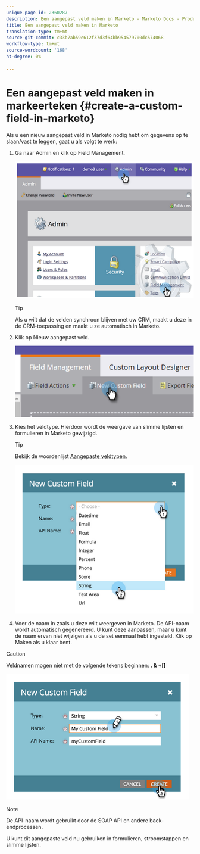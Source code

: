 ```yaml
---
unique-page-id: 2360287
description: Een aangepast veld maken in Marketo - Marketo Docs - Productdocumentatie
title: Een aangepast veld maken in Marketo
translation-type: tm+mt
source-git-commit: c33b7ab59e612f37d3f64bb954579700dc574068
workflow-type: tm+mt
source-wordcount: '168'
ht-degree: 0%

---
```



# Een aangepast veld maken in markeerteken {#create-a-custom-field-in-marketo}

Als u een nieuw aangepast veld in Marketo nodig hebt om gegevens op te slaan/vast te leggen, gaat u als volgt te werk:

1. Ga naar Admin en klik op Field Management.

   ![](assets/image2014-9-24-13-3a46-3a26.png)

   >[!TIP]
   >
   >Als u wilt dat de velden synchroon blijven met uw CRM, maakt u deze in de CRM-toepassing en maakt u ze automatisch in Marketo.

1. Klik op Nieuw aangepast veld.

   ![](assets/two.png)

1. Kies het veldtype. Hierdoor wordt de weergave van slimme lijsten en formulieren in Marketo gewijzigd.

   >[!TIP]
   >
   >Bekijk de woordenlijst [Aangepaste veldtypen](custom-field-type-glossary.md).

   ![](assets/image2014-9-24-13-3a47-3a42.png)

1. Voer de naam in zoals u deze wilt weergeven in Marketo. De API-naam wordt automatisch gegenereerd. U kunt deze aanpassen, maar u kunt de naam ervan niet wijzigen als u de set eenmaal hebt ingesteld. Klik op Maken als u klaar bent.

>[!CAUTION]
>
>Veldnamen mogen niet met de volgende tekens beginnen: **. &amp; +[]**

![](assets/image2014-9-24-13-3a48-3a26.png)

>[!NOTE]
>
>De API-naam wordt gebruikt door de SOAP API en andere back-endprocessen.

U kunt dit aangepaste veld nu gebruiken in formulieren, stroomstappen en slimme lijsten.